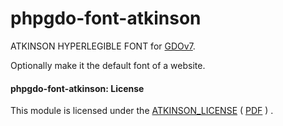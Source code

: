 # phpgdo-font-atkinson

ATKINSON HYPERLEGIBLE FONT for
[GDOv7](https://github.com/gizmore/phpgdo).

Optionally make it the default font of a website.


#### phpgdo-font-atkinson: License

This module is licensed under the
[ATKINSON_LICENSE](ATKINSON_LICENSE.md)
(
[PDF](Atkinson-Hyperlegible-Font-License-2020-1104.pdf)
)
.